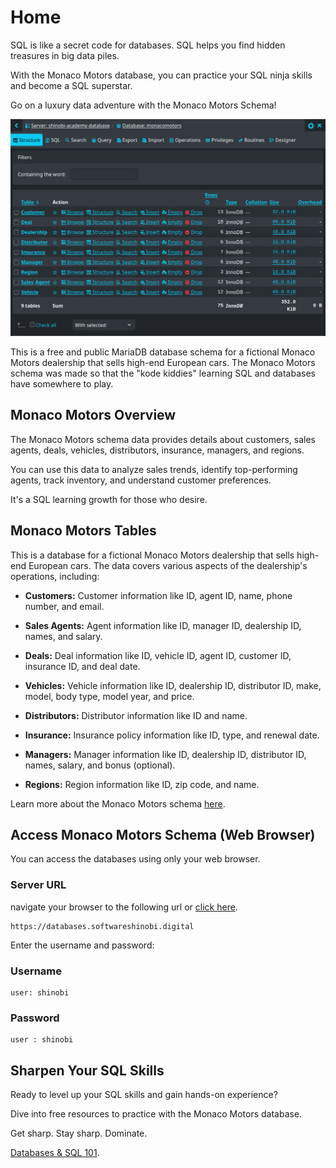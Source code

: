# Home

SQL is like a secret code for databases. SQL helps you find hidden treasures in big data piles.

With the Monaco Motors database, you can practice your SQL ninja skills and become a SQL superstar.

Go on a luxury data adventure with the Monaco Motors Schema!

![SQL Query Tool](cover.png)

This is a free and public MariaDB database schema for a fictional Monaco Motors dealership that sells high-end European cars. The Monaco Motors schema was made so that the "kode kiddies" learning SQL and databases have somewhere to play. 

## Monaco Motors Overview

The Monaco Motors schema data provides details about customers, sales agents, deals, vehicles, distributors, insurance, managers, and regions.

You can use this data to analyze sales trends, identify top-performing agents, track inventory, and understand customer preferences.

It's a SQL learning growth for those who desire.

## Monaco Motors Tables

This is a database for a fictional Monaco Motors dealership that sells high-end European cars. The data covers various aspects of the dealership's operations, including:

* **Customers:** Customer information like ID, agent ID, name, phone number, and email.

* **Sales Agents:** Agent information like ID, manager ID, dealership ID, names, and salary.

* **Deals:** Deal information like ID, vehicle ID, agent ID, customer ID, insurance ID, and deal date.

* **Vehicles:** Vehicle information like ID, dealership ID, distributor ID, make, model, body type, model year, and price.

* **Distributors:** Distributor information like ID and name.

* **Insurance:** Insurance policy information like ID, type, and renewal date.

* **Managers:** Manager information like ID, dealership ID, distributor ID, names, salary, and bonus (optional).

* **Regions:** Region information like ID, zip code, and name.

Learn more about the Monaco Motors schema [here](schema.md).

## Access Monaco Motors Schema (Web Browser)

You can access the databases using only your web browser.

### Server URL

navigate your browser to the following url or [click here](https://databases.softwareshinobi.digital).

```
https://databases.softwareshinobi.digital
```

Enter the username and password:

### Username

```
user: shinobi
```

### Password

```
user : shinobi
```

## Sharpen Your SQL Skills

Ready to level up your SQL skills and gain hands-on experience?

Dive into free resources to practice with the Monaco Motors database.

Get sharp. Stay sharp. Dominate.

[Databases & SQL 101](/Introduction-To-Databases).
